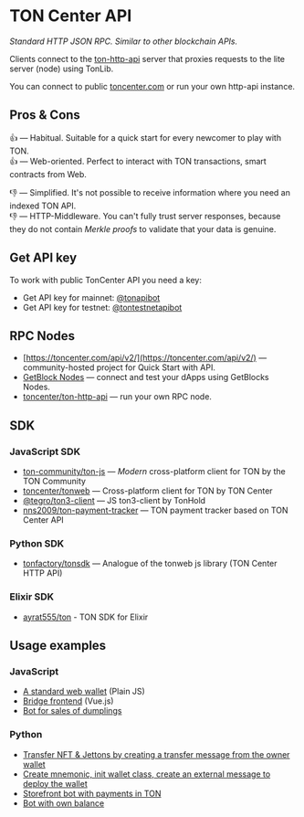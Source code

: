 # TON Center API

_Standard HTTP JSON RPC. Similar to other blockchain APIs._

Clients connect to the [ton-http-api](https://github.com/toncenter/ton-http-api) server that proxies requests to the lite server (node) using TonLib.

You can connect to public [toncenter.com](https://toncenter.com) or run your own http-api instance.

## Pros & Cons

👍 — Habitual. Suitable for a quick start for every newcomer to play with TON.  
👍 — Web-oriented. Perfect to interact with TON transactions, smart contracts from Web.

👎 — Simplified. It's not possible to receive information where you need an indexed TON API.  
👎 — HTTP-Middleware. You can't fully trust server responses, because they do not contain _Merkle proofs_ to validate that your data is genuine.  

## Get API key

To work with public TonCenter API you need a key:

* Get API key for mainnet: [@tonapibot](https://t.me/tonapibot)
* Get API key for testnet: [@tontestnetapibot](https://t.me/tontestnetapibot)

## RPC Nodes

* [https://toncenter.com/api/v2/](https://toncenter.com/api/v2/) — community-hosted project for Quick Start with API.
* [GetBlock Nodes](https://getblock.io/nodes/ton/) — connect and test your dApps using GetBlocks Nodes.
* [toncenter/ton-http-api](https://github.com/toncenter/ton-http-api) — run your own RPC node.

## SDK

### JavaScript SDK

* [ton-community/ton-js](https://github.com/ton-community/ton) — _Modern_ cross-platform client for TON by the TON Community
* [toncenter/tonweb](https://github.com/toncenter/tonweb) — Cross-platform client for TON by TON Center
* [@tegro/ton3-client](https://github.com/TegroTON/ton3-client) — JS ton3-client by TonHold
* [nns2009/ton-payment-tracker](https://github.com/nns2009/ton-payment-tracker) — TON payment tracker based on TON Center API

### Python SDK

- [tonfactory/tonsdk](https://github.com/tonfactory/tonsdk) — Analogue of the tonweb js library (TON Center HTTP API)

### Elixir SDK

- [ayrat555/ton](https://github.com/ayrat555/ton) - TON SDK for Elixir

## Usage examples

### JavaScript

- [A standard web wallet](https://github.com/toncenter/ton-wallet) (Plain JS)
- [Bridge frontend](https://github.com/ton-blockchain/bridge) (Vue.js)
- [Bot for sales of dumplings](/develop/dapps/tutorials/accept-payments-in-a-telegram-bot-js)

### Python

- [Transfer NFT & Jettons by creating a transfer message from the owner wallet](https://github.com/tonfactory/tonsdk#transfer-nft--jettons-by-creating-a-transfer-message-from-an-owner-wallet)
- [Create mnemonic, init wallet class, create an external message to deploy the wallet](https://github.com/tonfactory/tonsdk#create-mnemonic-init-wallet-class-create-external-message-to-deploy-the-wallet)
- [Storefront bot with payments in TON](/develop/dapps/tutorials/accept-payments-in-a-telegram-bot)
- [Bot with own balance](/develop/dapps/tutorials/accept-payments-in-a-telegram-bot-2)
